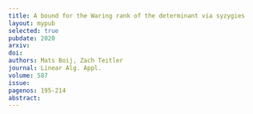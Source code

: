 ```yaml
---
title: A bound for the Waring rank of the determinant via syzygies
layout: mypub
selected: true
pubdate: 2020
arxiv: 
doi:
authors: Mats Boij, Zach Teitler
journal: Linear Alg. Appl.
volume: 587
issue:
pagenos: 195-214
abstract:
---
```

